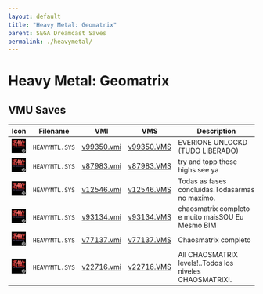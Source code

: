 ```yaml
---
layout: default
title: "Heavy Metal: Geomatrix"
parent: SEGA Dreamcast Saves
permalink: ./heavymetal/
---
```

# Heavy Metal: Geomatrix

## VMU Saves

| Icon | Filename | VMI | VMS | Description |
|------|----------|-----|-----|-------------|
| ![Heavy Metal: Geomatrix](../icons/HEAVYMTL.SYS.GIF) | `HEAVYMTL.SYS` | [v99350.vmi](v99350.vmi) | [v99350.VMS](v99350.VMS) | EVERIONE UNLOCKD (TUDO LIBERADO)  |
| ![Heavy Metal: Geomatrix](../icons/HEAVYMTL.SYS.GIF) | `HEAVYMTL.SYS` | [v87983.vmi](v87983.vmi) | [v87983.VMS](v87983.VMS) | try and topp these highs see ya   |
| ![Heavy Metal: Geomatrix](../icons/HEAVYMTL.SYS.GIF) | `HEAVYMTL.SYS` | [v12546.vmi](v12546.vmi) | [v12546.VMS](v12546.VMS) | Todas as fases concluidas.Todasarmas no maximo.  |
| ![Heavy Metal: Geomatrix](../icons/HEAVYMTL.SYS.GIF) | `HEAVYMTL.SYS` | [v93134.vmi](v93134.vmi) | [v93134.VMS](v93134.VMS) | chaosmatrix completo e muito maisSOU Eu Mesmo BIM  |
| ![Heavy Metal: Geomatrix](../icons/HEAVYMTL.SYS.GIF) | `HEAVYMTL.SYS` | [v77137.vmi](v77137.vmi) | [v77137.VMS](v77137.VMS) | Chaosmatrix completo  |
| ![Heavy Metal: Geomatrix](../icons/HEAVYMTL.SYS.GIF) | `HEAVYMTL.SYS` | [v22716.vmi](v22716.vmi) | [v22716.VMS](v22716.VMS) | All CHAOSMATRIX levels!..Todos los niveles CHAOSMATRIX!.  |
